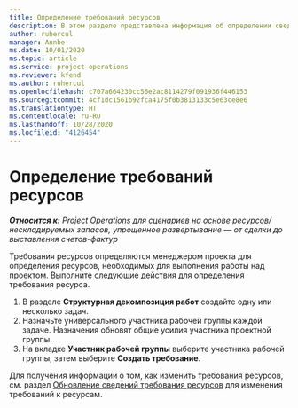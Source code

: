 ```yaml
---
title: Определение требований ресурсов
description: В этом разделе представлена информация об определении сведений требования ресурсов.
author: ruhercul
manager: Annbe
ms.date: 10/01/2020
ms.topic: article
ms.service: project-operations
ms.reviewer: kfend
ms.author: ruhercul
ms.openlocfilehash: c707a664230cc56e2ac8114279f091936f446153
ms.sourcegitcommit: 4cf1dc1561b92fca4175f0b3813133c5e63ce8e6
ms.translationtype: HT
ms.contentlocale: ru-RU
ms.lasthandoff: 10/28/2020
ms.locfileid: "4126454"
---
```

# <a name="define-resource-requirements"></a>Определение требований ресурсов

_**Относится к:** Project Operations для сценариев на основе ресурсов/нескладируемых запасов, упрощенное развертывание — от сделки до выставления счетов-фактур_

Требования ресурсов определяются менеджером проекта для определения ресурсов, необходимых для выполнения работы над проектом. Выполните следующие действия для определения требования ресурса.

1.  В разделе **Структурная декомпозиция работ** создайте одну или несколько задач.
2.  Назначьте универсального участника рабочей группы каждой задаче. Назначения обновят общие усилия участника проектной группы.
3.  На вкладке **Участник рабочей группы** выберите участника рабочей группы, затем выберите **Создать требование**.

Для получения информации о том, как изменить требования ресурсов, см. раздел [Обновление сведений требования ресурсов](define-resource-requirements.md) для изменения требований к ресурсам.